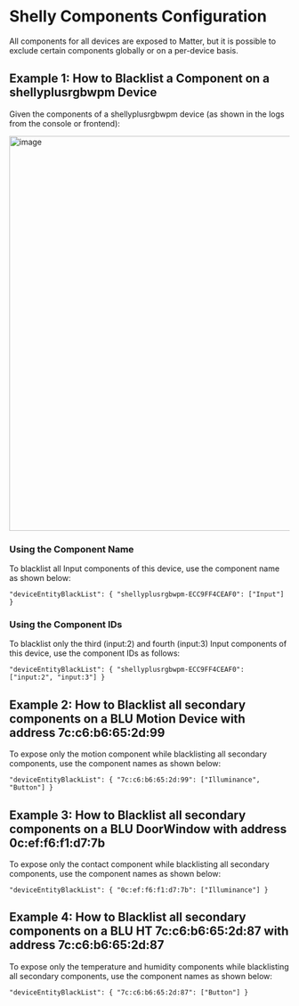 # Shelly Components Configuration

All components for all devices are exposed to Matter, but it is possible to exclude certain components globally or on a per-device basis.

## Example 1: How to Blacklist a Component on a shellyplusrgbwpm Device

Given the components of a shellyplusrgbwpm device (as shown in the logs from the console or frontend):

<img width="709" alt="image" src="https://github.com/user-attachments/assets/6602087b-cc51-43c1-a93d-98d351054cf9" />

### Using the Component Name

To blacklist all Input components of this device, use the component name as shown below:

```
"deviceEntityBlackList": { "shellyplusrgbwpm-ECC9FF4CEAF0": ["Input"] }
```

### Using the Component IDs

To blacklist only the third (input:2) and fourth (input:3) Input components of this device, use the component IDs as follows:

```
"deviceEntityBlackList": { "shellyplusrgbwpm-ECC9FF4CEAF0": ["input:2", "input:3"] }
```


## Example 2: How to Blacklist all secondary components on a BLU Motion Device with address 7c:c6:b6:65:2d:99

To expose only the motion component while blacklisting all secondary components, use the component names as shown below:

```
"deviceEntityBlackList": { "7c:c6:b6:65:2d:99": ["Illuminance", "Button"] }
```

## Example 3: How to Blacklist all secondary components on a BLU DoorWindow with address 0c:ef:f6:f1:d7:7b

To expose only the contact component while blacklisting all secondary components, use the component names as shown below:

```
"deviceEntityBlackList": { "0c:ef:f6:f1:d7:7b": ["Illuminance"] }
```

## Example 4: How to Blacklist all secondary components on a BLU HT 7c:c6:b6:65:2d:87 with address 7c:c6:b6:65:2d:87

To expose only the temperature and humidity components while blacklisting all secondary components, use the component names as shown below:

```
"deviceEntityBlackList": { "7c:c6:b6:65:2d:87": ["Button"] }
```
